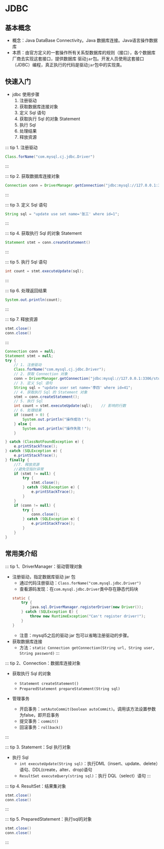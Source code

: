 # JDBC

## 基本概念
  - 概念：Java DataBase Connectivity。Java 数据库连接。Java语言操作数据库
  - 本质：由官方定义的一套操作所有关系型数据库的规则（接口），各个数据库厂商去实现这套接口，提供数据库
  驱动`jar`包。开发人员使用这套接口（JDBC）编程，真正执行的代码是驱动`jar`包中的实现类。


## 快速入门

- jdbc 使用步骤
  1. 注册驱动
  2. 获取数据库连接对象
  3. 定义 Sql 语句
  4. 获取执行 Sql 的对象 Statement
  5. 执行 Sql
  6. 处理结果
  7. 释放资源

::: tip 1. 注册驱动

``` java
Class.forName("com.mysql.cj.jdbc.Driver")
```
:::

::: tip 2. 获取数据库连接对象

``` java
Connection conn = DriverManager.getConnection("jdbc:mysql://127.0.0.1:3306/study?serverTimezone=UTC", "root", "root")
```
:::

::: tip 3. 定义 Sql 语句
``` java
String sql = "update use set name='张三' where id=1";
```
:::

::: tip 4. 获取执行 Sql 的对象 Statement
``` java
Statement stmt = conn.createStatement()
```
:::

::: tip 5. 执行 Sql 语句
``` java
int count = stmt.executeUpdate(sql);
```
:::

::: tip 6. 处理返回结果
``` java
System.out.println(count);
```
:::

::: tip 7. 释放资源
``` java
stmt.close()
conn.close()
```
:::

``` java
Connection conn = null;
Statement stmt = null;
try {
    // 1. 注册驱动
    Class.forName("com.mysql.cj.jdbc.Driver");
    // 2. 获取 Connection 对象
    conn = DriverManager.getConnection("jdbc:mysql://127.0.0.1:3306/study?serverTimezone=UTC", "root", "root");
    // 3. 定义 Sql 语句
    String sql = "update user set name='李四' where id=41";
    // 4. 获取执行 Sql 的 Statement 对象
    stmt = conn.createStatement();
    // 5. 执行 Sql
    int count = stmt.executeUpdate(sql);    // 影响的行数
    // 6. 处理结果
    if (count > 0) {
        System.out.println("操作成功！");
    } else {
        System.out.println("操作失败！");
    }

} catch (ClassNotFoundException e) {
    e.printStackTrace();
} catch (SQLException e) {
    e.printStackTrace();
} finally {
    //7. 释放资源
    //避免空指针异常
    if (stmt != null) {
        try {
            stmt.close();
        } catch (SQLException e) {
            e.printStackTrace();
        }
    }
    if (conn != null) {
        try {
            conn.close();
        } catch (SQLException e) {
            e.printStackTrace();
        }
    }
}
```


## 常用类介绍

::: tip 1、DriverManager：驱动管理对象

  - 注册驱动，指定数据库驱动 jar 包
    * 通过代码注册驱动：`Class.forName("com.mysql.jdbc.Driver")`
    * 查看源码发现：在`com.mysql.jdbc.Driver`类中存在静态代码块
    ``` java
    static {
        try {
            java.sql.DriverManager.registerDriver(new Driver());
        } catch (SQLException E) {
            throw new RuntimeException("Can't register driver!");
        }
    }
    ```
    * 注意：mysql5之后的驱动 jar 包可以省略注册驱动的步骤。
  - 获取数据库连接
    * 方法：`static Connection getConnection(String url, String user, String password)`
:::

::: tip 2、Connection：数据库连接对象

  - 获取执行 Sql 的对象
    * `Statement createStatement()`
    * `PreparedStatement prepareStatement(String sql)`

  - 管理事务
    * 开启事务：`setAutoCommit(boolean autoCommit)`。调用该方法设置参数为false，即开启事务
    * 提交事务：`commit()`
    * 回滚事务：`rollback()`

:::

::: tip 3. Statement：Sql 执行对象
  - 执行 Sql
    * `int executeUpdate(String sql)`：执行DML（insert、update、delete）语句、DDL(create，alter、drop)语句
    * `ResultSet executeQuery(string sql)`：执行 DQL（select）语句
:::

::: tip 4. ResultSet：结果集对象
``` java
stmt.close()
conn.close()
```
:::

::: tip 5. PreparedStatement：执行sql的对象
``` java
stmt.close()
conn.close()
```
::: 